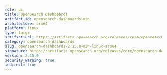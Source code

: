 ```yaml
---
role: ui
title: OpenSearch Dashboards
artifact_id: opensearch-dashboards-min
architecture: arm64
platform: linux
type: targz
artifact_url: https://artifacts.opensearch.org/releases/core/opensearch-dashboards/2.15.0/opensearch-dashboards-min-2.15.0-linux-arm64.tar.gz
category: opensearch-dashboards
slug: opensearch-dashboards-2.15.0-min-linux-arm64
signature: https://artifacts.opensearch.org/releases/core/opensearch-dashboards/2.15.0/opensearch-dashboards-min-2.15.0-linux-arm64.tar.gz.sig
version: 2.15.0
security_warning: true
indirect: true
---
```

